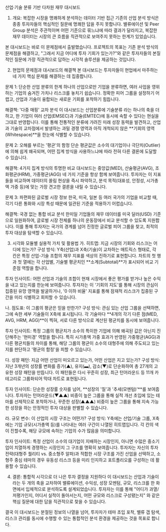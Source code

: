 산업·기술 분류 기반 다차원 재무 대시보드
1. 개요: 복잡한 시장을 명쾌하게 분석하는 데이터 기반 접근
기존의 산업 분석 방식은 종종 투자자들의 핵심적인 질문에 명쾌한 답을 주지 못합니다. 밸류에이션 및 Peer Group 분석은 주관적이며 어떤 기준으로 묶느냐에 따라 결과가 달라지고, 복잡한 재무 데이터는 시장의 큰 흐름을 직관적으로 보여주지 못하는 한계가 있었습니다.

본 대시보드는 바로 이 문제점에서 출발했습니다. 프로젝트의 목표는 기존 분석 방식의 문제점을 해결하고, "그래서 지금 어디에 투자 기회가 있는가?"와 같은 투자자들의 본질적인 질문에 가장 직관적으로 답하는 시각적 솔루션을 제공하는 것입니다.

2. 현업의 문제점과 대시보드의 해결책
본 대시보드는 투자자들이 현업에서 마주하는 네 가지 핵심 문제를 해결하는 데 집중합니다.

문제 1: 단순한 산업 분류의 한계
하나의 산업으로만 기업을 분류하면, 여러 사업을 영위하는 기업의 숨겨진 가치나 리스크를 놓치기 쉽습니다. 정확한 피어 그룹을 설정하기 어렵고, 산업과 기술이 융합되는 새로운 기회를 포착하기 힘듭니다.

해결책: '다중 매핑' 교차 분석
이 대시보드는 산업분류에 기술분류 라는 하나의 축을 더하고, 한 기업이 여러 산업(EMSEC)과 기술(EMTEC)에 동시에 속할 수 있다는 현실을 그대로 반영합니다. 이를 통해 전통적인 분류에 가려진 미래 성장 동력을 발견하고, 산업과 기술의 교차점에서 발생하는 과밀 경쟁 영역과 아직 개척되지 않은 **기회의 영역(Whitespace)**을 한눈에 식별할 수 있습니다.

문제 2: 오해를 부르는 '평균'의 함정
단순 평균값은 소수의 대기업이나 극단치(Outlier)에 의해 쉽게 왜곡되며, 어떤 집계 방식을 사용하느냐에 따라 전혀 다른 결론에 도달할 수 있습니다.

해결책: 4가지 집계 방식의 투명한 비교
대시보드는 중앙값(MED), 산술평균(AVG), 조화평균(HRM), 가중평균(AGG) 네 가지 기준을 항상 함께 보여줍니다. 투자자는 이 지표들을 비교하며 데이터의 쏠림 현상을 즉시 파악하고, 분석 목적(대표성, 안정성, 시가총액 가중 등)에 맞는 가장 견고한 결론을 내릴 수 있습니다.

문제 3: 파편화된 글로벌 시장 정보
한국, 미국, 일본 등 여러 국가의 기업을 비교할 때, 각기 다른 통화와 시장 특성 때문에 일관된 기준을 적용하기 어렵습니다.

해결책: 국경 없는 통합 비교 분석
한미일 기업들의 재무 데이터를 미국 달러(USD) 기준으로 일원화하여, 글로벌 시장 전체를 하나의 운동장에서 비교 분석할 수 있도록 지원합니다. 이를 통해 투자자는 국가의 경계를 넘어 진정한 글로벌 피어 그룹을 찾고, 최적의 투자 대상을 탐색할 수 있습니다.

3. 시각화 모듈별 실용적 가치 및 활용법
가. 히트맵: 지금 시장의 기회와 리스크는 어디에 있는가?
구성 방식: Y축(산업)과 X축(기술)이 교차하는 매트릭스 형태로, 각 칸은 특정 산업-기술 조합의 재무 지표를 색상의 진하기로 표현합니다. 차트의 첫 행과 첫 열에는 각 산업별, 기술별 평균치인 **소계(Subtotal)**가 표시되어 비교 기준점 역할을 합니다.

투자 인사이트: 어떤 산업과 기술의 조합이 현재 시장에서 좋은 평가를 받거나 높은 수익을 내고 있는지를 한눈에 보여줍니다. 투자자는 이 '기회의 지도'를 통해 시장의 관심이 집중된 유망 영역을 발굴하거나, '0 이하 비율' 지표를 통해 잠재적 리스크가 집중된 구간을 미리 식별하고 회피할 수 있습니다.

나. 점도표: 이 그룹의 평균은 믿을 만한가?
구성 방식: 관심 있는 산업 그룹을 선택하면, 그에 속한 세부 기술들이 X축에 표시됩니다. 각 기술마다 **4개의 각기 다른 점(MED, AVG, HRM, AGG)**이 찍혀, 서로 다른 방식으로 계산된 평균치를 동시에 보여줍니다.

투자 인사이트: 특정 그룹의 평균치가 소수의 특이한 기업에 의해 왜곡된 값은 아닌지 진단해주는 '현미경' 역할을 합니다. 특히 시가총액 가중 효과가 반영된 가중평균(AGG)과 다른 평균치들의 차이를 통해, 해당 그룹의 평균이 소수의 대형주에 의해 주도되고 있는지를 판단하고 '평균의 함정'을 피할 수 있습니다.

다. 성장 패턴: 지금 어떤 산업이 떠오르고 있는가, 어떤 산업은 지고 있는가?
구성 방식: 지난 3개년의 성장률 변화를 증가(▲), 유지(▬), 감소(▼)로 단순화하여 총 27개의 고유한 성장 패턴을 만듭니다. 이 패턴들은 다시 꾸준히 성장, 최근 턴어라운드 등 11개 카테고리로 그룹화되어 막대 차트로 표현됩니다.

투자 인사이트: 단순한 성장률 숫자를 넘어, **성장의 '질'과 '추세(모멘텀)'**를 보여줍니다. 투자자는 턴어라운드(▼▲▲) 비중이 높은 그룹을 통해 실적 개선 초입에 있는 테마를 선제적으로 포착하거나, 꾸준한 성장(▲▲▲) 비중이 높은 그룹을 통해 지속 가능한 성장을 하는 안정적인 투자 대상을 판별할 수 있습니다.

라. 규모 변수: 이 산업의 시장 구조는 어떤가?
구성 방식: Y축에는 산업/기술 그룹, X축에는 기업 규모(시가총액 등)를 나타내는 여러 구간이 나열된 히트맵입니다. 각 칸의 색이 진할수록, 해당 규모에 속하는 기업의 수가 많음을 의미합니다.

투자 인사이트: 특정 산업이 소수의 대기업이 지배하는 시장인지, 아니면 수많은 중소기업이 치열하게 경쟁하는 시장인지 그 구조를 명확히 보여줍니다. 투자자는 자신의 투자 전략(대형주 퀄리티 vs. 중소형주 알파)과 적합한 시장 구조를 가진 산업을 선택하고, 소형주 중심 테마의 경우 유동성 리스크 등을 미리 인지하고 포트폴리오를 구성하는 데 활용할 수 있습니다.

4. 결론: 통합적 시각으로 더 나은 투자 결정을 지원하다
이 대시보드는 산업과 기술이라는 두 개의 축을 교차하여 밸류에이션, 수익성, 성장 모멘텀, 규모, 리스크를 한 화면에서 입체적으로 분석하도록 설계되었습니다. 투자자는 이를 통해 "어디가 과열/저평가인지, 어디서 실적이 돌아서는지, 어떤 규모와 리스크로 구성됐는지" 와 같은 핵심 질문에 대한 답을 직관적으로 찾을 수 있습니다.

결국 이 대시보드는 분절된 정보의 나열을 넘어, 투자자가 테마 초입 포착, 밸류 갭 탐색, 리스크 관리를 동시에 수행할 수 있는 통합적인 분석 환경을 제공하는 것을 목표로 합니다.
